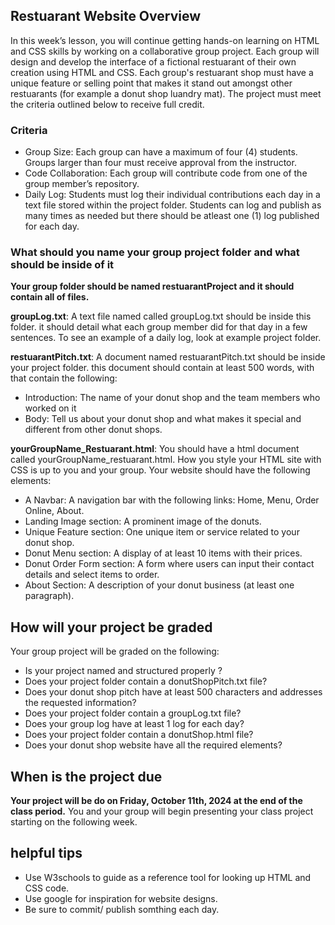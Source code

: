 ## Restuarant Website Overview
In this week’s lesson, you will continue getting hands-on learning on HTML and CSS skills by working on a collaborative group project. Each group will design and develop the interface of a fictional restuarant of their own creation using HTML and CSS. Each group's restuarant shop must have a unique feature or selling point that makes it stand out amongst other restuarants (for example a donut shop luandry mat). The project must meet the criteria outlined below to receive full credit.

### Criteria
- Group Size: Each group can have a maximum of four (4) students. Groups larger than four must receive approval from the instructor.
- Code Collaboration: Each group will contribute code from one of the group member’s repository. 
- Daily Log: Students must log their individual contributions each day in a text file stored within the project folder. Students can log and publish as many times as needed but there should be atleast one (1) log published for each day.

### What should you name your group project folder and what should be inside of it
**Your group folder should be named restuarantProject and it should  contain all of files.**

**groupLog.txt**: A text file named called groupLog.txt should be inside this folder. it should detail what each group member did for that day in a few sentences. To see an example of a daily log, look at example project folder.

**restuarantPitch.txt**: A document named restuarantPitch.txt should be inside your project folder. this document should contain at least 500 words, with that contain the following:
- Introduction: The name of your donut shop and the team members who worked on it
- Body: Tell us about your donut shop and what makes it special and different from other donut shops. 

**yourGroupName_Restuarant.html**: You should have a html document called yourGroupName_restuarant.html. How you style your HTML site with CSS is up to you and your group. Your website should have the following elements:
- A Navbar: A navigation bar with the following links: Home, Menu, Order Online, About.
- Landing Image section: A prominent image of the donuts.
- Unique Feature section: One unique item or service related to your donut shop.
- Donut Menu section: A display of at least 10 items with their prices.
- Donut Order Form section: A form where users can input their contact details and select items to order.
- About Section: A description of your donut business (at least one paragraph).

## How will your project be graded
Your group project will be graded on the following:
- Is your project named and structured properly ? 
- Does your project folder contain a donutShopPitch.txt file?
- Does your donut shop pitch have at least 500 characters and addresses the requested information?
- Does your project folder contain a groupLog.txt file? 
- Does your group log have at least 1 log for each day?
- Does your project folder contain a donutShop.html file?
- Does your donut shop website have all the required elements? 

## When is the project due
**Your project will be do on Friday, October 11th, 2024 at the end of the class period.** You and your group will begin 
presenting your class project starting on the following week. 

## helpful tips
- Use W3schools to guide as a reference tool for looking up HTML and CSS code. 
- Use google for inspiration for website designs. 
- Be sure to commit/ publish somthing each day.
